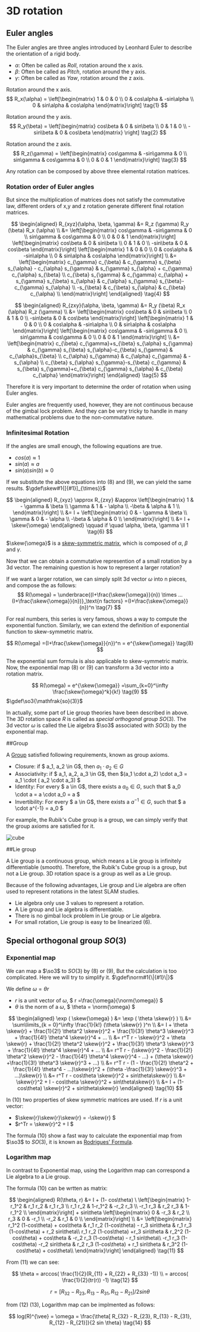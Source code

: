 # 3D rotation   

## Euler angles

The Euler angles are three angles introduced by Leonhard Euler to describe the orientation of a rigid body.

* $\alpha$: Often be called as *Roll*, rotation around the x axis.
* $\beta$: Often be called as *Pitch*, rotation around the y axis.
* $\gamma$: Often be called as *Yaw*, rotation around the z axis.

Rotation around the x axis.
$$
R_x(\alpha) = 
\left[\begin{matrix} 1 & 0 & 0 \\
0 & cos\alpha & -sin\alpha \\
0 & sin\alpha & cos\alpha
\end{matrix}\right]
\tag{1}
$$

Rotation around the y axis.
$$
R_y(\beta) = \left[\begin{matrix} cos\beta & 0 & sin\beta \\
0 & 1 & 0 \\
-sin\beta & 0 & cos\beta \end{matrix}
\right]
\tag{2}
$$

Rotation around the z axis.
$$
R_z(\gamma) = 
\left[\begin{matrix} cos\gamma & -sin\gamma & 0 \\
sin\gamma & cos\gamma & 0 \\ 0 & 0 & 1 
\end{matrix}\right]
\tag{3}
$$

Any rotation can be composed by above three elemental rotation matrices.

### Rotation order of Euler angles

But since the multiplication of matrices does not satisfy the commutative law, different orders of x,y and z rotation generate different final rotation matrices.

$$
\begin{aligned} R_{xyz}(\alpha, \beta, \gamma) 
&=
  R_z (\gamma) R_y (\beta) R_x (\alpha) \\
&= 
\left[\begin{matrix} cos\gamma & -sin\gamma & 0 \\
sin\gamma & cos\gamma & 0 \\ 0 & 0 & 1 
\end{matrix}\right]
\left[\begin{matrix} cos\beta & 0 & sin\beta \\
0 & 1 & 0 \\
-sin\beta & 0 & cos\beta 
\end{matrix}\right] 
\left[\begin{matrix} 1 & 0 & 0 \\
0 & cos\alpha & -sin\alpha \\
0 & sin\alpha & cos\alpha
\end{matrix}\right] \\
&= 
\left[\begin{matrix} c_{\gamma} c_{\beta} & c_{\gamma} s_{\beta} s_{\alpha} - c_{\alpha} s_{\gamma} & s_{\gamma} s_{\alpha} + c_{\gamma} c_{\alpha} s_{\beta} \\
c_{\beta} s_{\gamma} & c_{\gamma} c_{\alpha} + s_{\gamma} s_{\beta} s_{\alpha} & c_{\alpha} s_{\gamma} s_{\beta}- c_{\gamma} s_{\alpha} \\
-s_{\beta} & c_{\beta} s_{\alpha} & c_{\beta} c_{\alpha} \\
\end{matrix}\right]
\end{aligned} \tag{4}
$$

$$
\begin{aligned} R_{zxy}(\alpha, \beta, \gamma) 
&=
R_y (\beta) R_x (\alpha) R_z (\gamma) \\
&= 
\left[\begin{matrix} cos\beta & 0 & sin\beta \\
0 & 1 & 0 \\
-sin\beta & 0 & cos\beta 
\end{matrix}\right] 
\left[\begin{matrix} 1 & 0 & 0 \\
0 & cos\alpha & -sin\alpha \\
0 & sin\alpha & cos\alpha
\end{matrix}\right]
\left[\begin{matrix} cos\gamma & -sin\gamma & 0 \\
sin\gamma & cos\gamma & 0 \\ 0 & 0 & 1 
\end{matrix}\right] \\ 
&= 
\left[\begin{matrix} c_{\beta} c_{\gamma}+s_{\beta} s_{\alpha} s_{\gamma} & c_{\gamma} s_{\beta} s_{\alpha}-c_{\beta} s_{\gamma} & c_{\alpha}s_{\beta} \\ 
c_{\alpha} s_{\gamma} & c_{\alpha} c_{\gamma} & -s_{\alpha} \\
c_{\beta} s_{\alpha} s_{\gamma}-s_{\beta} c_{\gamma} & s_{\beta} s_{\gamma}+c_{\beta} c_{\gamma} s_{\alpha} & c_{\beta} c_{\alpha}
\end{matrix}\right]
\end{aligned} 
\tag{5}
$$

Therefore it is very important to determine the order of rotation when using Euler angles. 

Euler angles are frequently used, however, they are not continuous because of the gimbal lock problem. And they can be very tricky to handle in many mathematical problems due to the non-commutative nature.

### Infinitesimal Rotation

If the angles are small enough, the following equations are true.

* $cos(a) \approx 1$
* $sin(a)\approx a$
* $sin(a)sin(b) \approx 0$

If we substitute the above equations into (8) and (9), we can yield the same results.
$\gdef\skew#1{[{#1}]_{\times}}$

$$
\begin{aligned} 
R_{xyz} \approx R_{zxy} &\approx
\left[\begin{matrix} 1 &  -  \gamma & \beta \\
\gamma & 1 & - \alpha \\
-\beta & \alpha & 1 \\
\end{matrix}\right] \\
&= I + 
\left[\begin{matrix} 0 &  -  \gamma & \beta \\
\gamma & 0 & - \alpha \\
-\beta & \alpha & 0 \\
\end{matrix}\right] \\
&= I + \skew{\omega}
\end{aligned} 
\qquad if \quad \alpha, \beta, \gamma \ll 1
\tag{6}
$$


$\skew{\omega}$ is a [skew-symmetric matrix](https://en.wikipedia.org/wiki/Skew-symmetric_matrix), which is composed of $\alpha$, $\beta$ and $\gamma$.

Now that we can obtain a commutative represention of a small rotation by a 3d vector. The remaining question is how to represent a larger rotation?

If we want a larger rotation, we can simply split 3d vector $\omega$ into n pieces, and compose the as follows:
$$
R(\omega) =
\underbrace{(I+\frac{\skew{\omega}}{n}) \times ...  (I+\frac{\skew{\omega}}{n})}_\text{n factors}
=(I+\frac{\skew{\omega}}{n})^n
\tag{7}
$$

For real numbers, this series is very famous, shows a way to compute the exponential function.
Similarly, we can extend the definition of exponential function to skew-symmetric matrix.

$$
R(\omega) 
=(I+\frac{\skew{\omega}}{n})^n = e^{\skew{\omega}}
\tag{8}
$$

The exponential sum formula is also applicable to skew-symmetric matrix. Now, the exponential map (8) or (9) can transform a 3d vector into a rotation matrix.

$$
R(\omega) 
= e^{\skew{\omega}}
=\sum_{k=0}^\infty \frac{\skew{\omega}^k}{k!}
\tag{9}
$$
$\gdef\so3{\mathfrak{so}(3)}$

In actually, some part of Lie group theories have been described in above. The 3D rotation space $R$ is called as *special orthogonal group* $SO(3)$. The 3d vector $\omega$ is called the Lie algebra $\so3$ associated with $SO(3)$ by the exponential map.

##Group

A [Group](https://en.wikipedia.org/wiki/Group_(mathematics)
) satisfied following requirements, known as group axioms.


* Closure:
 if $ a_1, a_2 \in G$, then $a_1 \cdot a_2 \in G$
* Associativity:
 if $ a_1, a_2, a_3 \in G$, then $(a_1 \cdot a_2) \cdot a_3 = a_1 \cdot ( a_2 \cdot a_3) $
* Identity:
 For every $ a \in G$, there exists a $a_0 \in G$, such that $ a_0 \cdot a = a \cdot a_0 = a $
* Invertibility:
 For every $ a \in G$, there exists a $a^{-1} \in G$, such that $ a \cdot a^{-1} = a_0 $


For example, the Rubik's Cube group is a group, we can simply verify that the group axioms are satisfied for it.

![cube](https://upload.wikimedia.org/wikipedia/commons/a/a6/Rubik%27s_cube.svg)

##Lie group

A Lie group is a continuous group, which means a Lie group is infinitely differentiable (smooth).
Therefore, the Rubik's Cube group is a group, but not a Lie group. 3D rotation space is a group as well as a Lie group. 

Because of the following advantages, Lie group and Lie algebra are often used to represent rotations in the latest SLAM studies.

* Lie algebra only use 3 values to represent a rotation.
* A Lie group and Lie algebra is differentiable.
* There is no gimbal lock problem in Lie group or Lie algebra.
* For small rotation, Lie group is easy to be linearized (6).

## Special orthogonal group $SO(3)$

### Exponential map
We can map a $\so3$ to $SO(3)$ by (8) or (9), But the calculation is too complicated. Here we will try to simplify it.
$\gdef\norm#1{\|{#1}\|}$

We define $\omega = \theta r$
* $r$ is a unit vector of $\omega$,  $ r =\frac{\omega}{\norm{\omega}} $ 
* $\theta$ is the norm of a $\omega$, $ \theta = \norm{\omega} $  

$$
\begin{aligned} 
\exp ( \skew{\omega} ) 
&= \exp ( \theta \skew{r} ) \\ 
&= \sum\limits_{k = 0}^\infty 
\frac{1}{k!} (\theta \skew{r} )^n \\
&= I + \theta \skew{r} + 
\frac{1}{2!} \theta^2 \skew{r}^2 +
\frac{1}{3!} \theta^3 \skew{r}^3 +
\frac{1}{4!} \theta^4 \skew{r}^4 + ... \\ 
&= r^T r - 
\skew{r}^2 + \theta \skew{r} +
\frac{1}{2!} \theta^2 \skew{r}^2 +
\frac{1}{3!} \theta^3 \skew{r}^3 +
\frac{1}{4!} \theta^4 \skew{r}^4 + ... \\ 
&= r^T r - (\skew{r}^2 - 
\frac{1}{2!} \theta^2 \skew{r}^2 -
\frac{1}{4!} \theta^4 \skew{r}^4 - ...) + (\theta \skew{r} +\frac{1}{3!} \theta^3 \skew{r}^3 + ...) \\ 
&= r^T r - (1 - 
\frac{1}{2!} \theta^2  +
\frac{1}{4!} \theta^4  - ...)\skew{r}^2 + (\theta -\frac{1}{3!}  \skew{r}^3 + ...)\skew{r} \\ 
&= r^T r - cos\theta \skew{r}^2 + sin\theta\skew{r} \\ 
&= \skew{r}^2 + I - cos\theta \skew{r}^2 + sin\theta\skew{r} \\ 
&= I + (1- cos\theta) \skew{r}^2 + sin\theta\skew{r} 
\end{aligned} 
\tag{10}
$$

In (10) two properties of skew symmetric matrices are used.
If $r$ is a unit vector:
* $\skew{r}\skew{r}\skew{r} = -\skew{r} $
* $r^Tr = \skew{r}^2 + I $



The formula (10) show a fast way to calculate the exponential map from $\so3$ to $SO(3)$, it is known as [Rodrigues' Formula](https://en.wikipedia.org/wiki/Rodrigues%27_rotation_formula).

### Logarithm map

In contrast to Exponential map, using the Logarithm map can correspond a Lie algebra to a Lie group.

The formula (10) can be wrtten as matrix:

$$
\begin{aligned} 
R(\theta, r) 
&= I + (1- cos\theta) \
\left[\begin{matrix} 
1-r_1^2  & r_1 r_2 & r_1 r_3 \\
r_1 r_2 & 1-r_1^2 & -r_2 r_3 \\
-r_1 r_3 & r_2 r_3 & 1-r_1^2 \\
\end{matrix}\right] + 
sin\theta
\left[\begin{matrix} 
0 & -r_3 & r_2 \\
r_3 & 0 & -r_1 \\
-r_2 & r_1 & 0 \\
\end{matrix}\right] \\
&= \left[\begin{matrix} 
r_1^2 (1-cos\theta) + cos\theta        & r_1 r_2 (1-cos\theta) - r_3 sin\theta & r_1 r_3 (1-cos\theta) + r_2 sin\theta\\
r_1 r_2 (1-cos\theta) +r_3 sin\theta   & r_2^2 (1-cos\theta) + cos\theta      & -r_2 r_3 (1-cos\theta) - r_1 sin\theta\\
-r_1 r_3 (1-cos\theta) -r_2 sin\theta  & r_2 r_3 (1-cos\theta) + r_1 sin\theta & r_3^2 (1-cos\theta) + cos\theta\\
\end{matrix}\right]
\end{aligned} 
\tag{11}
$$

From (11) we can see:

$$
\theta = arccos( \frac{1}{2}(R_{11} + R_{22} + R_{33} -1)) \\
= arccos( \frac{1}{2}(tr(r)) -1)
\tag{12}
$$

$$
r = [ R_{32} - R_{23}, R_{13} - R_{31}, R_{12} - R_{21}]/2 sin \theta 
\tag{13}
$$

from (12) (13), Logarithm map can be implmented as follows:

$$
log(R)^{\vee} = \omega = \frac{\theta[ R_{32} - R_{23}, R_{13} - R_{31}, R_{12} - R_{21}]}{2 sin \theta}  
\tag{14}
$$